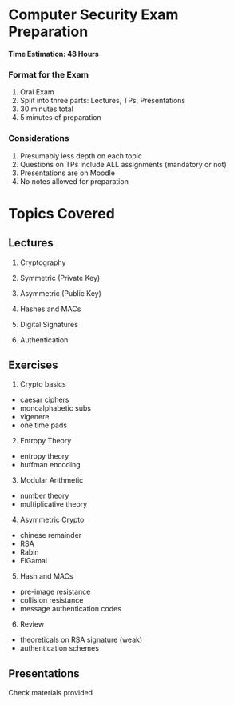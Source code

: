 # Computer Security Exam Preparation

<b> Time Estimation: 48 Hours </b>

### Format for the Exam
1. Oral Exam
2. Split into three parts: Lectures, TPs, Presentations
3. 30 minutes total
4. 5 minutes of preparation

### Considerations
1. Presumably less depth on each topic
2. Questions on TPs include ALL assignments (mandatory or not)
3. Presentations are on Moodle
4. No notes allowed for preparation

# Topics Covered

## Lectures

1. Cryptography

2. Symmetric (Private Key)

3. Asymmetric (Public Key)

4. Hashes and MACs

5. Digital Signatures

6. Authentication

## Exercises

1. Crypto basics
- caesar ciphers
- monoalphabetic subs
- vigenere
- one time pads

2. Entropy Theory
- entropy theory
- huffman encoding

3. Modular Arithmetic
- number theory
- multiplicative theory

4. Asymmetric Crypto
- chinese remainder
- RSA
- Rabin
- ElGamal

5. Hash and MACs
- pre-image resistance
- collision resistance
- message authentication codes

6. Review
- theoreticals on RSA signature (weak)
- authentication schemes


## Presentations
Check materials provided
